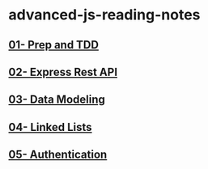 # advanced-js-reading-notes

## [01- Prep and TDD](./01-prep-and-tdd.md)

## [02- Express Rest API](./02-Express-REST-API.md)

## [03- Data Modeling](./03-Data-Modeling.md)

## [04- Linked Lists](./04-Linked-Lists.md)

## [05- Authentication](./05-Authentication.md)
